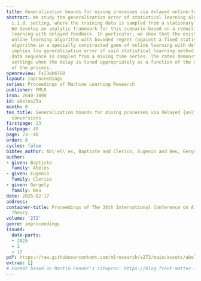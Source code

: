 ```yaml
---
title: Generalization bounds for mixing processes via delayed online-to-PAC conversions
abstract: We study the generalization error of statistical learning algorithms in a non
  i.i.d. setting, where the training data is sampled from a stationary mixing process.
  We develop an analytic framework for this scenario based on a reduction to online
  learning with delayed feedback. In particular, we show that the existence of an
  online learning algorithm with bounded regret (against a fixed statistical learning
  algorithm in a specially constructed game of online learning with delayed feedback)
  implies low generalization error of said statistical learning method even if the
  data sequence is sampled from a mixing time series. The rates demonstrate a trade-studied
  settings when the delay is tuned appropriately as a function of the mixing time
  of the process.
openreview: FsI3wb6lG0
layout: inproceedings
series: Proceedings of Machine Learning Research
publisher: PMLR
issn: 2640-3498
id: abeles25a
month: 0
tex_title: Generalization bounds for mixing processes via delayed {online-to-PAC}
  conversions
firstpage: 23
lastpage: 40
page: 23--40
order: 0
cycles: false
bibtex_author: Ab\'el\`es, Baptiste and Clerico, Eugenio and Neu, Gergely
author:
- given: Baptiste
  family: Abélès
- given: Eugenio
  family: Clerico
- given: Gergely
  family: Neu
date: 2025-02-17
address:
container-title: Proceedings of The 36th International Conference on Algorithmic Learning
  Theory
volume: '272'
genre: inproceedings
issued:
  date-parts:
  - 2025
  - 2
  - 17
pdf: https://raw.githubusercontent.com/mlresearch/v272/main/assets/abeles25a/abeles25a.pdf
extras: []
# Format based on Martin Fenner's citeproc: https://blog.front-matter.io/posts/citeproc-yaml-for-bibliographies/
---
```

